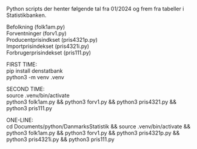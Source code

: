 Python scripts der henter følgende tal fra 01/2024 og frem fra tabeller i Statistikbanken. 

Befolkning (folk1am.py)  
Forventninger (forv1.py)  
Producentprisindkset (pris4321p.py)  
Importprisindekset (pris4321i.py)  
Forbrugerprisindekset (pris111.py)  

FIRST TIME:  
pip install denstatbank  
python3 -m venv .venv

SECOND TIME:  
source .venv/bin/activate  
python3 folk1am.py && python3 forv1.py && python3 pris4321.py && python3 pris111.py

ONE-LINE:  
cd Documents/python/DanmarksStatistik && source .venv/bin/activate && python3 folk1am.py && python3 forv1.py && python3 pris4321p.py && python3 pris4321i.py && python3 pris111.py  


